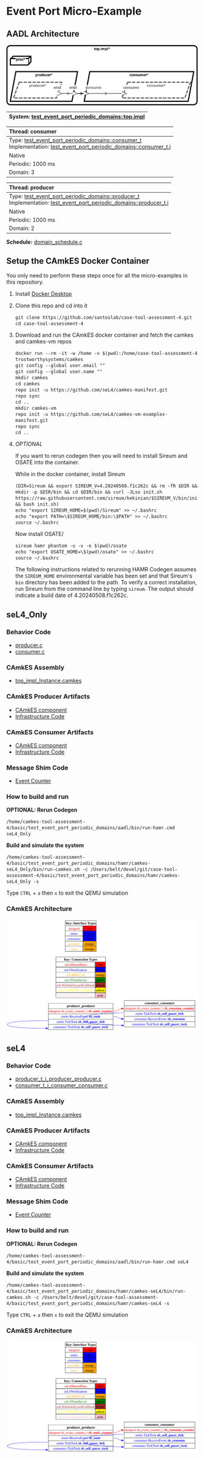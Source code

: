 # <!--start__event-port-micro-example-title-->Event Port Micro-Example<!--end____event-port-micro-example-title-->
<!--start__event-port-micro-example-description-->
<!--end____event-port-micro-example-description-->
## <!--start__event-port-micro-example_arch-section-title-->AADL Architecture<!--end____event-port-micro-example_arch-section-title-->
<!--start__event-port-micro-example_arch-section-description-->
![AADL Arch](aadl/diagrams/aadl-arch.png)
<!--end____event-port-micro-example_arch-section-description-->
<!--start__event-port-micro-example_arch-section_aadl-arch-component-info-top_impl_instance-->
|System: [test_event_port_periodic_domains::top.impl](aadl/test_event_port_periodic_domains.aadl#L86)|
|:--|
<!--end____event-port-micro-example_arch-section_aadl-arch-component-info-top_impl_instance-->
<!--start__event-port-micro-example_arch-section_aadl-arch-component-info-consumer-->
|Thread: consumer <!--[consumer](aadl/test_event_port_periodic_domains.aadl#L60)--> |
|:--|
|Type: [test_event_port_periodic_domains::consumer_t](aadl/test_event_port_periodic_domains.aadl#L42)<br>Implementation: [test_event_port_periodic_domains::consumer_t.i](aadl/test_event_port_periodic_domains.aadl#L54)|
|Native|
|Periodic: 1000 ms|
|Domain: 3|

<!--end____event-port-micro-example_arch-section_aadl-arch-component-info-consumer-->
<!--start__event-port-micro-example_arch-section_aadl-arch-component-info-producer-->
|Thread: producer <!--[producer](aadl/test_event_port_periodic_domains.aadl#L33)--> |
|:--|
|Type: [test_event_port_periodic_domains::producer_t](aadl/test_event_port_periodic_domains.aadl#L12)<br>Implementation: [test_event_port_periodic_domains::producer_t.i](aadl/test_event_port_periodic_domains.aadl#L24)|
|Native|
|Periodic: 1000 ms|
|Domain: 2|

<!--end____event-port-micro-example_arch-section_aadl-arch-component-info-producer-->
<!--start__event-port-micro-example_arch-section_aadl-arch-component-info-schedule-->
**Schedule:** [domain_schedule.c](aadl/domain_schedule.c)
<!--end____event-port-micro-example_arch-section_aadl-arch-component-info-schedule-->

## <!--start__event-port-micro-example_setup-title-->Setup the CAmkES Docker Container<!--end____event-port-micro-example_setup-title-->
<!--start__event-port-micro-example_setup-description-->
<!--end____event-port-micro-example_setup-description-->
<!--start__event-port-micro-example_setup_setup-block-->
You only need to perform these steps once for all the micro-examples in this
repository.

1. Install [Docker Desktop](https://www.docker.com/products/docker-desktop/)

1. Clone this repo and cd into it

   ```
   git clone https://github.com/santoslab/case-tool-assessment-4.git
   cd case-tool-assessment-4
   ```

1. Download and run the CAmkES docker container and fetch the camkes and camkes-vm repos

   ```
   docker run --rm -it -w /home -v $(pwd):/home/case-tool-assessment-4 trustworthysystems/camkes
   git config --global user.email ""
   git config --global user.name ""
   mkdir camkes
   cd camkes
   repo init -u https://github.com/seL4/camkes-manifest.git
   repo sync
   cd ..
   mkdir camkes-vm
   repo init -u https://github.com/seL4/camkes-vm-examples-manifest.git
   repo sync
   cd ..
   ```

1. *OPTIONAL*

    If you want to rerun codegen then you will need to install Sireum
    and OSATE into the container.

    While in the docker container, install Sireum
    ```
    (DIR=Sireum && export SIREUM_V=4.20240508.f1c262c && rm -fR $DIR && mkdir -p $DIR/bin && cd $DIR/bin && curl -JLso init.sh https://raw.githubusercontent.com/sireum/kekinian/$SIREUM_V/bin/init.sh && bash init.sh)
    echo "export SIREUM_HOME=$(pwd)/Sireum" >> ~/.bashrc
    echo "export PATH=\$SIREUM_HOME/bin:\$PATH" >> ~/.bashrc
    source ~/.bashrc
    ```

    Now install OSATE/

    ```
    sireum hamr phantom -u -v -o $(pwd)/osate
    echo "export OSATE_HOME=\$(pwd)/osate" >> ~/.bashrc
    source ~/.bashrc
    ```

    The following instructions related to rerunning HAMR Codegen assumes
    the ``SIREUM_HOME`` environmental variable has been set and that Sireum's
    ``bin`` directory has been added to the path. To verify a correct installation,
    run Sireum from the command line by typing ``sireum``. The output should indicate
    a build date of 4.20240508.f1c262c.
<!--end____event-port-micro-example_setup_setup-block-->

## <!--start__event-port-micro-example_sel4_only-title-->seL4_Only<!--end____event-port-micro-example_sel4_only-title-->
<!--start__event-port-micro-example_sel4_only-description-->
<!--end____event-port-micro-example_sel4_only-description-->
### <!--start__event-port-micro-example_sel4_only_sel4_only_behavior-title-->Behavior Code<!--end____event-port-micro-example_sel4_only_sel4_only_behavior-title-->
<!--start__event-port-micro-example_sel4_only_sel4_only_behavior-description-->
<!--end____event-port-micro-example_sel4_only_sel4_only_behavior-description-->
<!--start__event-port-micro-example_sel4_only_sel4_only_behavior_sel4_only_behavior_block-->
 - [producer.c](hamr/camkes-seL4_Only/components/consumer_t_i_consumer_consumer/src/producer.c)
 - [consumer.c](hamr/camkes-seL4_Only/components/consumer_t_i_consumer_consumer/src/consumer.c)
<!--end____event-port-micro-example_sel4_only_sel4_only_behavior_sel4_only_behavior_block-->

### <!--start__event-port-micro-example_sel4_only_sel4_only_assembly-title-->CAmkES Assembly<!--end____event-port-micro-example_sel4_only_sel4_only_assembly-title-->
<!--start__event-port-micro-example_sel4_only_sel4_only_assembly-description-->
<!--end____event-port-micro-example_sel4_only_sel4_only_assembly-description-->
<!--start__event-port-micro-example_sel4_only_sel4_only_assembly_sel4_only_assembly_block-->
 - [top_impl_Instance.camkes](hamr/camkes-seL4_Only/top_impl_Instance.camkes)
<!--end____event-port-micro-example_sel4_only_sel4_only_assembly_sel4_only_assembly_block-->

### <!--start__event-port-micro-example_sel4_only_sel4_only_producer-title-->CAmkES Producer Artifacts<!--end____event-port-micro-example_sel4_only_sel4_only_producer-title-->
<!--start__event-port-micro-example_sel4_only_sel4_only_producer-description-->
<!--end____event-port-micro-example_sel4_only_sel4_only_producer-description-->
<!--start__event-port-micro-example_sel4_only_sel4_only_producer_sel4_only_producer_block-->
 - [CAmkES component](hamr/camkes-seL4_Only/components/producer_t_i_producer_producer/producer_t_i_producer_producer.camkes)
 - [Infrastructure Code](hamr/camkes-seL4_Only/components/producer_t_i_producer_producer/src/sb_producer_t_i.c)
<!--end____event-port-micro-example_sel4_only_sel4_only_producer_sel4_only_producer_block-->

### <!--start__event-port-micro-example_sel4_only_sel4_only_consumer-title-->CAmkES Consumer Artifacts<!--end____event-port-micro-example_sel4_only_sel4_only_consumer-title-->
<!--start__event-port-micro-example_sel4_only_sel4_only_consumer-description-->
<!--end____event-port-micro-example_sel4_only_sel4_only_consumer-description-->
<!--start__event-port-micro-example_sel4_only_sel4_only_consumer_sel4_only_consumer_block-->
 - [CAmkES component](hamr/camkes-seL4_Only/components/consumer_t_i_consumer_consumer/consumer_t_i_consumer_consumer.camkes)
 - [Infrastructure Code](hamr/camkes-seL4_Only/components/consumer_t_i_consumer_consumer/src/sb_consumer_t_i.c)
<!--end____event-port-micro-example_sel4_only_sel4_only_consumer_sel4_only_consumer_block-->

### <!--start__event-port-micro-example_sel4_only_sel4_only_shim-title-->Message Shim Code<!--end____event-port-micro-example_sel4_only_sel4_only_shim-title-->
<!--start__event-port-micro-example_sel4_only_sel4_only_shim-description-->
<!--end____event-port-micro-example_sel4_only_sel4_only_shim-description-->
<!--start__event-port-micro-example_sel4_only_sel4_only_shim_sel4_only_shim_block-->
 - [Event Counter](hamr/camkes-seL4_Only/types/includes/sb_event_counter.h)
<!--end____event-port-micro-example_sel4_only_sel4_only_shim_sel4_only_shim_block-->

### <!--start__event-port-micro-example_sel4_only_sel4_only-rerun-title-->How to build and run<!--end____event-port-micro-example_sel4_only_sel4_only-rerun-title-->
<!--start__event-port-micro-example_sel4_only_sel4_only-rerun-description-->
<!--end____event-port-micro-example_sel4_only_sel4_only-rerun-description-->
<!--start__event-port-micro-example_sel4_only_sel4_only-rerun_sel4_only-rerun-codegen-->
**OPTIONAL: Rerun Codegen**

```
/home/camkes-tool-assessment-4/basic/test_event_port_periodic_domains/aadl/bin/run-hamr.cmd seL4_Only
```
<!--end____event-port-micro-example_sel4_only_sel4_only-rerun_sel4_only-rerun-codegen-->
<!--start__event-port-micro-example_sel4_only_sel4_only-rerun_sel4_only-rerun-buildsim-->
**Build and simulate the system**

```
/home/camkes-tool-assessment-4/basic/test_event_port_periodic_domains/hamr/camkes-seL4_Only/bin/run-camkes.sh -c /Users/belt/devel/git/case-tool-assessment-4/basic/test_event_port_periodic_domains/hamr/camkes-seL4_Only -s
```

Type ``CTRL`` + ``a`` then `x` to exit the QEMU simulation

<!--end____event-port-micro-example_sel4_only_sel4_only-rerun_sel4_only-rerun-buildsim-->

### <!--start__event-port-micro-example_sel4_only_sel4_only_camkesarch-title-->CAmkES Architecture<!--end____event-port-micro-example_sel4_only_sel4_only_camkesarch-title-->
<!--start__event-port-micro-example_sel4_only_sel4_only_camkesarch-description-->
<!--end____event-port-micro-example_sel4_only_sel4_only_camkesarch-description-->
<!--start__event-port-micro-example_sel4_only_sel4_only_camkesarch_sel4_only_camkesarch_block-->
![CAmkES-HAMR-arch-seL4_Only.svg](aadl/diagrams/CAmkES-HAMR-arch-seL4_Only.svg)
<!--end____event-port-micro-example_sel4_only_sel4_only_camkesarch_sel4_only_camkesarch_block-->

## <!--start__event-port-micro-example_sel4-title-->seL4<!--end____event-port-micro-example_sel4-title-->
<!--start__event-port-micro-example_sel4-description-->
<!--end____event-port-micro-example_sel4-description-->
### <!--start__event-port-micro-example_sel4_sel4_behavior-title-->Behavior Code<!--end____event-port-micro-example_sel4_sel4_behavior-title-->
<!--start__event-port-micro-example_sel4_sel4_behavior-description-->
<!--end____event-port-micro-example_sel4_sel4_behavior-description-->
<!--start__event-port-micro-example_sel4_sel4_behavior_sel4_behavior_block-->
 - [producer_t_i_producer_producer.c](hamr/c/ext-c/producer_t_i_producer_producer/producer_t_i_producer_producer.c)
 - [consumer_t_i_consumer_consumer.c](hamr/c/ext-c/consumer_t_i_consumer_consumer/consumer_t_i_consumer_consumer.c)
<!--end____event-port-micro-example_sel4_sel4_behavior_sel4_behavior_block-->

### <!--start__event-port-micro-example_sel4_sel4_assembly-title-->CAmkES Assembly<!--end____event-port-micro-example_sel4_sel4_assembly-title-->
<!--start__event-port-micro-example_sel4_sel4_assembly-description-->
<!--end____event-port-micro-example_sel4_sel4_assembly-description-->
<!--start__event-port-micro-example_sel4_sel4_assembly_sel4_assembly_block-->
 - [top_impl_Instance.camkes](hamr/camkes-seL4/top_impl_Instance.camkes)
<!--end____event-port-micro-example_sel4_sel4_assembly_sel4_assembly_block-->

### <!--start__event-port-micro-example_sel4_sel4_producer-title-->CAmkES Producer Artifacts<!--end____event-port-micro-example_sel4_sel4_producer-title-->
<!--start__event-port-micro-example_sel4_sel4_producer-description-->
<!--end____event-port-micro-example_sel4_sel4_producer-description-->
<!--start__event-port-micro-example_sel4_sel4_producer_sel4_producer_block-->
 - [CAmkES component](hamr/camkes-seL4/components/producer_t_i_producer_producer/producer_t_i_producer_producer.camkes)
 - [Infrastructure Code](hamr/camkes-seL4/components/producer_t_i_producer_producer/src/sb_producer_t_i.c)
<!--end____event-port-micro-example_sel4_sel4_producer_sel4_producer_block-->

### <!--start__event-port-micro-example_sel4_sel4_consumer-title-->CAmkES Consumer Artifacts<!--end____event-port-micro-example_sel4_sel4_consumer-title-->
<!--start__event-port-micro-example_sel4_sel4_consumer-description-->
<!--end____event-port-micro-example_sel4_sel4_consumer-description-->
<!--start__event-port-micro-example_sel4_sel4_consumer_sel4_consumer_block-->
 - [CAmkES component](hamr/camkes-seL4/components/consumer_t_i_consumer_consumer/consumer_t_i_consumer_consumer.camkes)
 - [Infrastructure Code](hamr/camkes-seL4/components/consumer_t_i_consumer_consumer/src/sb_consumer_t_i.c)
<!--end____event-port-micro-example_sel4_sel4_consumer_sel4_consumer_block-->

### <!--start__event-port-micro-example_sel4_sel4_shim-title-->Message Shim Code<!--end____event-port-micro-example_sel4_sel4_shim-title-->
<!--start__event-port-micro-example_sel4_sel4_shim-description-->
<!--end____event-port-micro-example_sel4_sel4_shim-description-->
<!--start__event-port-micro-example_sel4_sel4_shim_sel4_shim_block-->
 - [Event Counter](hamr/camkes-seL4/types/includes/sb_event_counter.h)
<!--end____event-port-micro-example_sel4_sel4_shim_sel4_shim_block-->

### <!--start__event-port-micro-example_sel4_sel4-rerun-title-->How to build and run<!--end____event-port-micro-example_sel4_sel4-rerun-title-->
<!--start__event-port-micro-example_sel4_sel4-rerun-description-->
<!--end____event-port-micro-example_sel4_sel4-rerun-description-->
<!--start__event-port-micro-example_sel4_sel4-rerun_sel4-rerun-codegen-->
**OPTIONAL: Rerun Codegen**

```
/home/camkes-tool-assessment-4/basic/test_event_port_periodic_domains/aadl/bin/run-hamr.cmd seL4
```
<!--end____event-port-micro-example_sel4_sel4-rerun_sel4-rerun-codegen-->
<!--start__event-port-micro-example_sel4_sel4-rerun_sel4-rerun-buildsim-->
**Build and simulate the system**

```
/home/camkes-tool-assessment-4/basic/test_event_port_periodic_domains/hamr/camkes-seL4/bin/run-camkes.sh -c /Users/belt/devel/git/case-tool-assessment-4/basic/test_event_port_periodic_domains/hamr/camkes-seL4 -s
```

Type ``CTRL`` + ``a`` then `x` to exit the QEMU simulation

<!--end____event-port-micro-example_sel4_sel4-rerun_sel4-rerun-buildsim-->

### <!--start__event-port-micro-example_sel4_sel4_camkesarch-title-->CAmkES Architecture<!--end____event-port-micro-example_sel4_sel4_camkesarch-title-->
<!--start__event-port-micro-example_sel4_sel4_camkesarch-description-->
<!--end____event-port-micro-example_sel4_sel4_camkesarch-description-->
<!--start__event-port-micro-example_sel4_sel4_camkesarch_sel4_camkesarch_block-->
![CAmkES-HAMR-arch-seL4.svg](aadl/diagrams/CAmkES-HAMR-arch-SeL4.svg)
<!--end____event-port-micro-example_sel4_sel4_camkesarch_sel4_camkesarch_block-->
